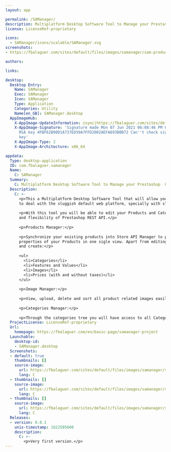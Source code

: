 ```yaml
---
layout: app

permalink: /SAManager/
description: Multiplatform Desktop Software Tool to Manage your Prestashop  Online Store
license: LicenseRef-proprietary

icons:
  - SAManager/icons/scalable/SAManager.svg
screenshots:
- https://fbalaguer.com/sites/default/files/images/samanager/sam-products.png

authors:

links:

desktop:
  Desktop Entry:
    Name: SAManager
    Exec: SAManager
    Icon: SAManager
    Type: Application
    Categories: Utility
    Name[en_GB]: SAManager.desktop
  AppImageHub:
    X-AppImage-UpdateInformation: zsync|https://fbalaguer.com/sites/default/files/downloads/linux/SAManager-x86_64.AppImage.zsync
    X-AppImage-Signature: 'Signature made Mon 07 Jun 2021 06:08:46 PM UTC                using
      RSA key 4FBF62B90D1A737ED59A7FFD2002AEFA693B0B72 Can''t check signature: No public
      key'
    X-AppImage-Type: 2
    X-AppImage-Architecture: x86_64

appdata:
  Type: desktop-application
  ID: com.fbalaguer.samanager
  Name:
    C: SAManager
  Summary:
    C: Multiplatform Desktop Software Tool to Manage your Prestashop  Online Store
  Description:
    C: >-
      <p>This a Multiplatform Desktop Software Tool that will allow you to manage your Prestashop online Store without having
      to deal with the sluggish default web platform, specially with slow internet connections.</p>
  
      <p>With this tool you will be able to edit your Products and Categories easily in a very intuitive way using the power
      and flexibility of Prestashop REST API.</p>
  
      <p>Products Manager:</p>
  
      <p>Synchronize your existing products into Store API Manager to perform all CRUD operations and in addition, update all
      properties of your Products in one sigle view. Apart from editing single value properties, you will also be able to edit
      and create:</p>
  
      <ul>
        <li>Categories</li>
        <li>Features and Values</li>
        <li>Images</li>
        <li>Prices (with and without taxes)</li>
      </ul>
  
      <p>Image Manager:</p>
  
      <p>View, upload, delete and sort all product related images easily.</p>
  
      <p>Categories Manager:</p>
  
      <p>Through the categories tree you will have access to all Category CRUD related operations.</p>
  ProjectLicense: LicenseRef-proprietary
  Url:
    homepage: https://fbalaguer.com/en/basic-page/samanager-project
  Launchable:
    desktop-id:
    - SAManager.desktop
  Screenshots:
  - default: true
    thumbnails: []
    source-image:
      url: https://fbalaguer.com/sites/default/files/images/samanager/sam-products.png
      lang: C
  - thumbnails: []
    source-image:
      url: https://fbalaguer.com/sites/default/files/images/samanager/sam-categories.png
      lang: C
  - thumbnails: []
    source-image:
      url: https://fbalaguer.com/sites/default/files/images/samanager/sam-image-dialog.png
      lang: C
  Releases:
  - version: 0.0.1
    unix-timestamp: 1622505600
    description:
      C: >-
        <p>Very first version.</p>
---
```

